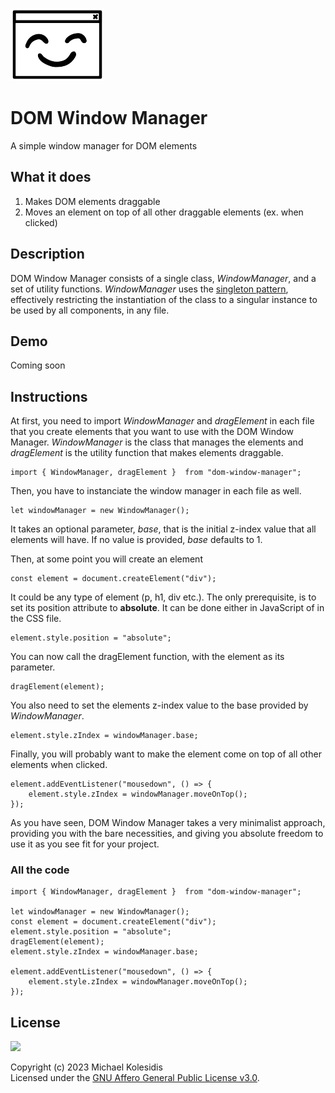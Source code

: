 ![DOM Window Manager logo](./dwm-logo.png)

# DOM Window Manager

A simple window manager for DOM elements

## What it does

1. Makes DOM elements draggable
2. Moves an element on top of all other draggable elements (ex. when clicked)

## Description

DOM Window Manager consists of a single class, _WindowManager_, and a set of utility functions. _WindowManager_ uses the [singleton pattern](https://en.wikipedia.org/wiki/Singleton_pattern), effectively restricting the instantiation of the class to a singular instance to be used by all components, in any file.

## Demo

Coming soon

## Instructions

At first, you need to import _WindowManager_ and _dragElement_ in each file that you create elements that you want to use with the DOM Window Manager. _WindowManager_ is the class that manages the elements and _dragElement_ is the utility function that makes elements draggable.

```
import { WindowManager, dragElement }  from "dom-window-manager";
```

Then, you have to instanciate the window manager in each file as well.

```
let windowManager = new WindowManager();
```

It takes an optional parameter, _base_, that is the initial z-index value that all elements will have. If no value is provided, _base_ defaults to 1.

Then, at some point you will create an element

```
const element = document.createElement("div");
```

It could be any type of element (p, h1, div etc.). The only prerequisite, is to set its position attribute to **absolute**. It can be done either in JavaScript of in the CSS file.

```
element.style.position = "absolute";
```

You can now call the dragElement function, with the element as its parameter.

```
dragElement(element);
```

You also need to set the elements z-index value to the base provided by _WindowManager_.

```
element.style.zIndex = windowManager.base;
```

Finally, you will probably want to make the element come on top of all other elements when clicked.

```
element.addEventListener("mousedown", () => {
    element.style.zIndex = windowManager.moveOnTop();
});
```

As you have seen, DOM Window Manager takes a very minimalist approach, providing you with the bare necessities, and giving you absolute freedom to use it as you see fit for your project.

### All the code

```
import { WindowManager, dragElement }  from "dom-window-manager";

let windowManager = new WindowManager();
const element = document.createElement("div");
element.style.position = "absolute";
dragElement(element);
element.style.zIndex = windowManager.base;

element.addEventListener("mousedown", () => {
    element.style.zIndex = windowManager.moveOnTop();
});

```

## License

<a href="https://www.gnu.org/licenses/agpl-3.0.html"><img src="https://upload.wikimedia.org/wikipedia/commons/0/06/AGPLv3_Logo.svg" height="100px" /></a>

Copyright (c) 2023 Michael Kolesidis<br>
Licensed under the [GNU Affero General Public License v3.0](https://www.gnu.org/licenses/agpl-3.0.html).

